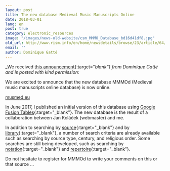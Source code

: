 ```yaml
---
layout: post
title: The new database Medieval Music Manuscripts Online
date: 2018-03-01
lang: en
post: true
category: electronic_resources
image: "/images/news-old-website/csm_MMMO_Database_bd16d41df8.jpg"
old_url: http://www.rism.info/en/home/newsdetails/browse/23/article/64/the-new-database-medieval-music-manuscripts-online.html
email: ''
author: Dominique Gatté
---
```


_We received [this announcement](http://gregorian-chant.ning.com/group/lesmanuscritsduweb/forum/topics/the-new-database-music-manuscripts-online){:target="_blank"} from Dominique Gatté and is posted with kind permission:_

We are excited to announce that the new database MMMOd (Medieval music manuscripts online database) is now online.

[musmed.eu](http://musmed.eu)

In June 2017, I published an initial version of this database using [Google Fusion Tables](http://gregorian-chant.ning.com/group/lesmanuscritsduweb/forum/topics/new-database-6900-music-manuscripts-online-mmmod){:target="_blank"}. The new database is the result of a collaboration between Jan Koláček (webmaster) and me.

In addition to searching by [source](http://musmed.eu/sources){:target="_blank"} and by [library](http://musmed.eu/archives){:target="_blank"}, a number of search criteria are already available such as searching by source type, century, and religious order. Some searches are still being developed, such as searching by [notation](http://musmed.eu/notation){:target="_blank"} and [repertoire](http://musmed.eu/repertoire){:target="_blank"}.

Do not hesitate to register for MMMOd to write your comments on this or that source ...